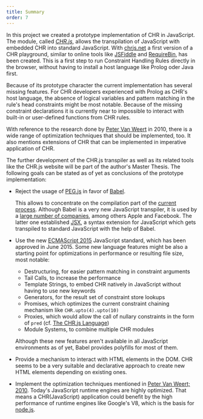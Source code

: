 ```yaml
---
title: Summary
order: 7
---
```


In this project we created a prototype implementation of CHR in JavaScript. The module, called [*CHR.js*](#source-code-chrjs), allows the transpilation of JavaScript with embedded CHR into standard JavaScript. With [chrjs.net](http://chrjs.net) a first version of a CHR playground, similar to online tools like [JSFiddle](https://jsfiddle.net/) and [RequireBin](http://requirebin.com/), has been created. This is a first step to run Constraint Handling Rules directly in the browser, without having to install a host language like Prolog oder Java first.

Because of its prototype character the current implementation has several missing features. For CHR developers experienced with Prolog as CHR's host language, the absence of logical variables and pattern matching in the rule's head constraints might be most notable. Because of the missing constraint declarations it is currently near to impossible to interact with built-in or user-defined functions from CHR rules.

With reference to the research done by [Peter Van Weert](#ref-vanweertphd) in 2010, there is a wide range of optimization techniques that should be implemented, too. It also mentions extensions of CHR that can be implemented in imperative application of CHR.

The further development of the CHR.js transpiler as well as its related tools like the CHR.js website will be part of the author's Master Thesis. The following goals can be stated as of yet as conclusions of the prototype implementation:

- Reject the usage of [PEG.js](http://pegjs.org/) in favor of [Babel](http://babeljs.io/).

    This allows to concentrate on the compilation part of the [current process](#architecture). Although Babel is a very new JavaScript transpiler, it is used by a [large number of companies](http://babeljs.io/users/), among others Apple and Facebook. The latter one established [JSX](https://facebook.github.io/jsx/), a syntax extension for JavaScript which gets transpiled to standard JavaScript with the help of Babel.

- Use the new [ECMAScript 2015](http://www.ecma-international.org/publications/standards/Ecma-262.htm) JavaScript standard, which has been approved in June 2015. Some new language features might be also a starting point for optimizations in performance or resulting file size, most notable:

    - Destructuring, for easier pattern matching in constraint arguments
    - Tail Calls, to increase the performance
    - Template Strings, to embed CHR natively in JavaScript without having to use new keywords
    - Generators, for the result set of constraint store lookups
    - Promises, which optimizes the current constraint chaining mechanism like `CHR.upto(4).upto(10)`
    - Proxies, which would allow the call of nullary constraints in the form of `pred` (cf. [The CHR.js Language](#the-chrjs-language))
    - Module Systems, to combine multiple CHR modules

    Although these new features aren't available in all JavaScript environments as of yet, Babel provides polyfills for most of them.

- Provide a mechanism to interact with HTML elements in the DOM. CHR seems to be a very suitable and declarative approach to create new HTML elements depending on existing ones.

- Implement the optimization techniques mentioned in [Peter Van Weert; 2010](#ref-vanweertphd). Today's JavaScript runtime engines are highly optimized. That means a CHR(JavaScript) application could benefit by the high performance of runtime engines like Google's V8, which is the basis for [node.js](http://nodejs.org).
